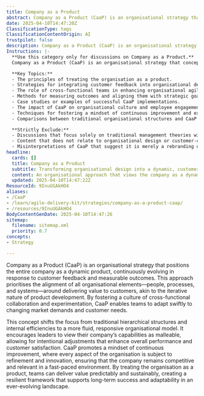 ```yaml
---
title: Company as a Product
abstract: Company as a Product (CaaP) is an organisational strategy that conceptualises the entire company as a dynamic product, evolving continuously based on customer feedback and measurable outcomes. Originating from the principles of agile and product development, this approach emphasises the alignment of all organisational components—people, processes, and systems—towards delivering customer value. CaaP fosters a culture of cross-functional collaboration and experimentation, enabling teams to respond swiftly to market changes and customer needs. This strategy represents a significant shift from traditional hierarchical structures to a more fluid and responsive organisational model, encouraging leaders to view their company's capabilities as adaptable. By promoting a mindset of continuous improvement, CaaP ensures that every aspect of the organisation is open to refinement and innovation, which is crucial for maintaining competitiveness and relevance in a rapidly changing environment. Ultimately, by treating the organisation as a product, CaaP facilitates predictable and sustainable value delivery, establishing a resilient framework that supports long-term success and adaptability.
date: 2025-04-10T14:47:20Z
ClassificationType: tags
ClassificationContentOrigin: AI
trustpilot: false
description: Company as a Product (CaaP) is an organisational strategy that treats the entire company as a continuously evolving product, rather than a static structure. It emphasises designing and refining the organisation based on customer feedback, measurable outcomes, and strategic goals—much like product development. Popularised by thought leaders in modern organisational design and continuous discovery, CaaP encourages cross-functional collaboration, experimentation, and alignment across all levels. Instead of optimising for internal efficiency or hierarchy, it focuses on delivering value to customers and adapting the company’s capabilities, systems, and structures as intentionally as one would iterate on a product.
Instructions: |-
  **Use this category only for discussions on Company as a Product.**  
  Company as a Product (CaaP) is an organisational strategy that conceptualises the entire company as a dynamic product, prioritising continuous evolution based on customer insights, measurable outcomes, and strategic objectives. This approach fosters a culture of cross-functional collaboration, experimentation, and alignment throughout the organisation, aiming to deliver customer value rather than merely optimising internal processes or hierarchies.

  **Key Topics:**
  - The principles of treating the organisation as a product.
  - Strategies for integrating customer feedback into organisational design.
  - The role of cross-functional teams in enhancing organisational agility.
  - Methods for measuring outcomes and aligning them with strategic goals.
  - Case studies or examples of successful CaaP implementations.
  - The impact of CaaP on organisational culture and employee engagement.
  - Techniques for fostering a mindset of continuous improvement and experimentation.
  - Comparisons between traditional organisational structures and CaaP frameworks.

  **Strictly Exclude:**
  - Discussions that focus solely on traditional management theories without reference to CaaP.
  - Content that does not relate to organisational design or customer-centric strategies.
  - Misinterpretations of CaaP that suggest it is merely a rebranding of existing practices without substantive change.
headline:
  cards: []
  title: Company as a Product
  subtitle: Transforming organisational design into a dynamic, customer-focused entity that evolves through feedback and collaboration.
  content: An organisational approach that views the company as a dynamic entity, evolving through continuous feedback and collaboration. It prioritises customer value, measurable outcomes, and strategic alignment, fostering cross-functional teamwork and iterative improvement. Posts should explore organisational design, customer-centric practices, and methods for enhancing adaptability and responsiveness.
  updated: 2025-04-10T14:47:22Z
ResourceId: 9InuUGAkHO4
aliases:
- /CaaP
- /learn/agile-delivery-kit/strategies/company-as-a-product-caap/
- /resources/9InuUGAkHO4
BodyContentGenDate: 2025-04-10T14:47:26
sitemap:
  filename: sitemap.xml
  priority: 0.7
concepts:
- Strategy

---
```

Company as a Product (CaaP) is an organisational strategy that positions the entire company as a dynamic product, continuously evolving in response to customer feedback and measurable outcomes. This approach prioritises the alignment of all organisational elements—people, processes, and systems—around delivering value to customers, akin to the iterative nature of product development. By fostering a culture of cross-functional collaboration and experimentation, CaaP enables teams to adapt swiftly to changing market demands and customer needs.

This concept shifts the focus from traditional hierarchical structures and internal efficiencies to a more fluid, responsive organisational model. It encourages leaders to view their company’s capabilities as malleable, allowing for intentional adjustments that enhance overall performance and customer satisfaction. CaaP promotes a mindset of continuous improvement, where every aspect of the organisation is subject to refinement and innovation, ensuring that the company remains competitive and relevant in a fast-paced environment. By treating the organisation as a product, teams can deliver value predictably and sustainably, creating a resilient framework that supports long-term success and adaptability in an ever-evolving landscape.
